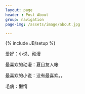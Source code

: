 ```yaml
---
layout: page
header : Post About
group: navigation
page-img: /assets/image/about.jpg

---
```

{% include JB/setup %}

爱好：小说、动漫

最喜欢的动漫：夏目友人帐

最喜欢的小说：没有最喜欢。。

毛病：懒惰


